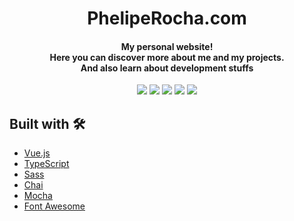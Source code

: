 <h1 align="center">
  PhelipeRocha.com
</h1>

<h4 align="center">
  My personal website!
  <br>
  Here you can discover more about me and my projects.
  <br>
  And also learn about development stuffs
</h4>

<p align="center">
  <a href="https://travis-ci.com/pheliperocha/pheliperocha.com"><img src="https://travis-ci.com/pheliperocha/pheliperocha.com.svg?branch=master"></a>
  <a class="badge-align" href="https://www.codacy.com/app/pheliperocha/pheliperocha.com?utm_source=github.com&amp;utm_medium=referral&amp;utm_content=pheliperocha/pheliperocha.com&amp;utm_campaign=Badge_Grade"><img src="https://api.codacy.com/project/badge/Grade/47ab4d1ecf094a62a6c5d0fb2ff3ff8b"/></a>
  <a class="badge-align" href="https://www.codacy.com/app/pheliperocha/pheliperocha.com?utm_source=github.com&amp;utm_medium=referral&amp;utm_content=pheliperocha/pheliperocha.com&amp;utm_campaign=Badge_Coverage"><img src="https://api.codacy.com/project/badge/Coverage/47ab4d1ecf094a62a6c5d0fb2ff3ff8b"/></a>
  <a href="https://david-dm.org/pheliperocha/pheliperocha.com" title="dependencies status"><img src="https://david-dm.org/pheliperocha/pheliperocha.com/status.svg"/></a>
  <a href="https://david-dm.org/pheliperocha/pheliperocha.com?type=dev" title="devDependencies status"><img src="https://david-dm.org/pheliperocha/pheliperocha.com/dev-status.svg"/></a>
</p>

## Built with 🛠

- [Vue.js](https://vuejs.org/)
- [TypeScript](https://www.typescriptlang.org/)
- [Sass](https://sass-lang.com/)
- [Chai](http://www.chaijs.com/)
- [Mocha](https://mochajs.org/)
- [Font Awesome](https://fortawesome.com/)
